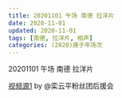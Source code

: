```yaml
---
title: 20201101 午场 南德 拉洋片
date: 2020-11-01
updated: 2020-11-01
tags: [南德, 拉洋片, 相声] 
categories: (2020)庚子年场次
---
```


20201101 午场 南德 拉洋片



[视频源1](https://weibo.com/6574451359/JrW347Kvr) by @栾云平粉丝团后援会

